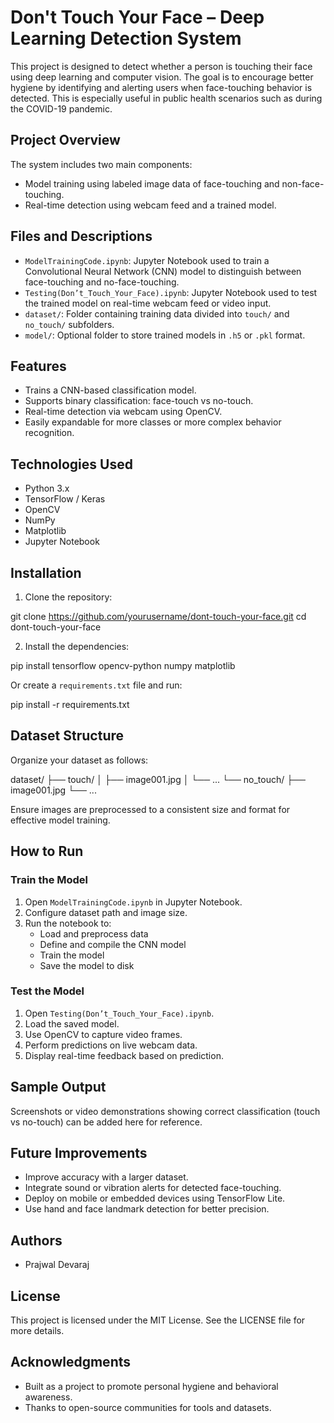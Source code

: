 # Don't Touch Your Face – Deep Learning Detection System

This project is designed to detect whether a person is touching their face using deep learning and computer vision. The goal is to encourage better hygiene by identifying and alerting users when face-touching behavior is detected. This is especially useful in public health scenarios such as during the COVID-19 pandemic.

## Project Overview

The system includes two main components:

- Model training using labeled image data of face-touching and non-face-touching.
- Real-time detection using webcam feed and a trained model.

## Files and Descriptions

- `ModelTrainingCode.ipynb`: Jupyter Notebook used to train a Convolutional Neural Network (CNN) model to distinguish between face-touching and no-face-touching.
- `Testing(Don’t_Touch_Your_Face).ipynb`: Jupyter Notebook used to test the trained model on real-time webcam feed or video input.
- `dataset/`: Folder containing training data divided into `touch/` and `no_touch/` subfolders.
- `model/`: Optional folder to store trained models in `.h5` or `.pkl` format.

## Features

- Trains a CNN-based classification model.
- Supports binary classification: face-touch vs no-touch.
- Real-time detection via webcam using OpenCV.
- Easily expandable for more classes or more complex behavior recognition.

## Technologies Used

- Python 3.x
- TensorFlow / Keras
- OpenCV
- NumPy
- Matplotlib
- Jupyter Notebook

## Installation

1. Clone the repository:

git clone https://github.com/yourusername/dont-touch-your-face.git
cd dont-touch-your-face

2. Install the dependencies:

pip install tensorflow opencv-python numpy matplotlib

Or create a `requirements.txt` file and run:

pip install -r requirements.txt


## Dataset Structure

Organize your dataset as follows:

dataset/
├── touch/
│ ├── image001.jpg
│ └── ...
└── no_touch/
├── image001.jpg
└── ...

Ensure images are preprocessed to a consistent size and format for effective model training.

## How to Run

### Train the Model

1. Open `ModelTrainingCode.ipynb` in Jupyter Notebook.
2. Configure dataset path and image size.
3. Run the notebook to:
   - Load and preprocess data
   - Define and compile the CNN model
   - Train the model
   - Save the model to disk

### Test the Model

1. Open `Testing(Don’t_Touch_Your_Face).ipynb`.
2. Load the saved model.
3. Use OpenCV to capture video frames.
4. Perform predictions on live webcam data.
5. Display real-time feedback based on prediction.

## Sample Output

Screenshots or video demonstrations showing correct classification (touch vs no-touch) can be added here for reference.

## Future Improvements

- Improve accuracy with a larger dataset.
- Integrate sound or vibration alerts for detected face-touching.
- Deploy on mobile or embedded devices using TensorFlow Lite.
- Use hand and face landmark detection for better precision.

## Authors

- Prajwal Devaraj

## License

This project is licensed under the MIT License. See the LICENSE file for more details.

## Acknowledgments

- Built as a project to promote personal hygiene and behavioral awareness.
- Thanks to open-source communities for tools and datasets.
